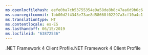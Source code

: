 ```yaml
---
ms.openlocfilehash: eefe0ba7cb53755354e9a58de8b8c47aa6d9b6c6
ms.sourcegitcommit: 1bb00d2f4343e73ae8d58668f02297a3cf10a4c1
ms.translationtype: HT
ms.contentlocale: es-ES
ms.lasthandoff: 06/15/2019
ms.locfileid: "63872536"
---
```

<span data-ttu-id="c0522-101">.NET Framework 4 Client Profile</span><span class="sxs-lookup"><span data-stu-id="c0522-101">.NET Framework 4 Client Profile</span></span>